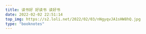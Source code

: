 ```yaml
---
title: 读书好 好读书 读好书
date: 2022-02-02 22:51:14
top_img: https://s2.loli.net/2022/02/03/nNgyqvJA1sHW8hQ.jpg
type: "booknotes"
---
```

